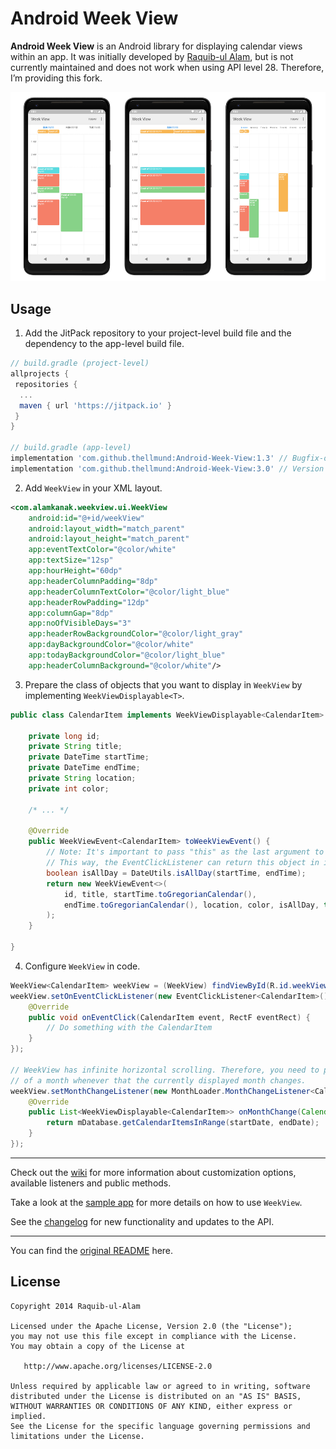 Android Week View
=================

**Android Week View** is an Android library for displaying calendar views within an app. It was initially developed by [Raquib-ul Alam](https://github.com/alamkanak), but is not currently maintained and does not work when using API level 28. Therefore, I’m providing this fork. 

![](images/screen-shot-new.png)

Usage
---------
1. Add the JitPack repository to your project-level build file and the dependency to the app-level build file.
```groovy
// build.gradle (project-level)
allprojects {
 repositories {
  ...
  maven { url 'https://jitpack.io' }
 }
}

// build.gradle (app-level)
implementation 'com.github.thellmund:Android-Week-View:1.3' // Bugfix-only version
implementation 'com.github.thellmund:Android-Week-View:3.0' // Version with updated API
```

2. Add `WeekView` in your XML layout.
```xml
<com.alamkanak.weekview.ui.WeekView
    android:id="@+id/weekView"
    android:layout_width="match_parent"
    android:layout_height="match_parent"
    app:eventTextColor="@color/white"
    app:textSize="12sp"
    app:hourHeight="60dp"
    app:headerColumnPadding="8dp"
    app:headerColumnTextColor="@color/light_blue"
    app:headerRowPadding="12dp"
    app:columnGap="8dp"
    app:noOfVisibleDays="3"
    app:headerRowBackgroundColor="@color/light_gray"
    app:dayBackgroundColor="@color/white"
    app:todayBackgroundColor="@color/light_blue"
    app:headerColumnBackground="@color/white"/>
```

3. Prepare the class of objects that you want to display in `WeekView` by implementing `WeekViewDisplayable<T>`.
```java
public class CalendarItem implements WeekViewDisplayable<CalendarItem> {

    private long id;
    private String title;
    private DateTime startTime;
    private DateTime endTime;
    private String location;
    private int color;
    
    /* ... */
    
    @Override
    public WeekViewEvent<CalendarItem> toWeekViewEvent() {
        // Note: It's important to pass "this" as the last argument to WeekViewEvent's constructor.
        // This way, the EventClickListener can return this object in its onEventClick() method.
        boolean isAllDay = DateUtils.isAllDay(startTime, endTime);
        return new WeekViewEvent<>(
            id, title, startTime.toGregorianCalendar(), 
            endTime.toGregorianCalendar(), location, color, isAllDay, this
        );
    }

}
```

4. Configure `WeekView` in code.
```java
WeekView<CalendarItem> weekView = (WeekView) findViewById(R.id.weekView);
weekView.setOnEventClickListener(new EventClickListener<CalendarItem>() {
    @Override
    public void onEventClick(CalendarItem event, RectF eventRect) {
        // Do something with the CalendarItem
    }
});

// WeekView has infinite horizontal scrolling. Therefore, you need to provide the events 
// of a month whenever that the currently displayed month changes.
weekView.setMonthChangeListener(new MonthLoader.MonthChangeListener<CalendarItem>() {
    @Override
    public List<WeekViewDisplayable<CalendarItem>> onMonthChange(Calendar startDate, Calendar endDate) {
        return mDatabase.getCalendarItemsInRange(startDate, endDate);
    }
});
```

--- 

Check out the [wiki](https://github.com/thellmund/Android-Week-View/wiki) for more information about customization options, available listeners and public methods.

Take a look at the [sample app](https://github.com/thellmund/Android-Week-View/tree/develop/sample) for more details on how to use `WeekView`.

See the [changelog](https://github.com/thellmund/Android-Week-View/blob/develop/CHANGELOG.md) for new functionality and updates to the API.

---

You can find the [original README](https://github.com/alamkanak/Android-Week-View) here.

License
----------

    Copyright 2014 Raquib-ul-Alam

    Licensed under the Apache License, Version 2.0 (the "License");
    you may not use this file except in compliance with the License.
    You may obtain a copy of the License at

       http://www.apache.org/licenses/LICENSE-2.0

    Unless required by applicable law or agreed to in writing, software
    distributed under the License is distributed on an "AS IS" BASIS,
    WITHOUT WARRANTIES OR CONDITIONS OF ANY KIND, either express or implied.
    See the License for the specific language governing permissions and
    limitations under the License.
